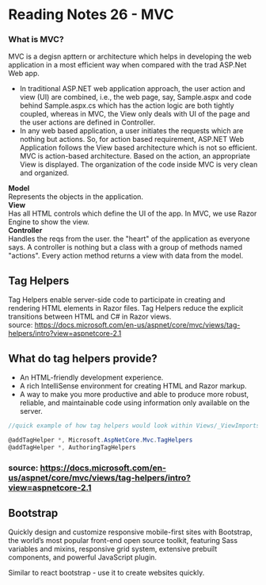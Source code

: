 # Reading Notes 26 - MVC

### What is MVC?
MVC is a degisn apttern or architecture which helps in developing the web application in a most efficient way when compared with the trad ASP.Net Web app.

- In traditional ASP.NET web application approach, the user action and view (UI) are combined, i.e., the web page, say, Sample.aspx and code behind Sample.aspx.cs which has the action logic are both tightly coupled, whereas in MVC, the View only deals with UI of the page and the user actions are defined in Controller.
- In any web based application, a user initiates the requests which are nothing but actions. So, for action based requirement, ASP.NET Web Application follows the View based architecture which is not so efficient. MVC is action-based architecture. Based on the action, an appropriate View is displayed. The organization of the code inside MVC is very clean and organized.

<b>Model</b> <br>
    Represents the objects in the application. <br>
<b>View</b>  
    Has all HTML controls which define the UI of the app. In MVC, we use Razor Engine to show the view. <br>
<b>Controller</b> <br>
    Handles the reqs from the user. the "heart" of the application as everyone says. A controller is nothing but a class with a group of methods named "actions". Every action method returns a view with data from the model.

## Tag Helpers

Tag Helpers enable server-side code to participate in creating and rendering HTML elements in Razor files. Tag Helpers reduce the explicit transitions between HTML and C# in Razor views.  
source: https://docs.microsoft.com/en-us/aspnet/core/mvc/views/tag-helpers/intro?view=aspnetcore-2.1

## What do tag helpers provide?
- An HTML-friendly development experience.
- A rich IntelliSense environment for creating HTML and Razor markup.
- A way to make you more productive and able to produce more robust, reliable, and maintainable code using information only available on the server.  

``` cs
//quick example of how tag helpers would look within Views/_ViewImports.cshtml

@addTagHelper *, Microsoft.AspNetCore.Mvc.TagHelpers
@addTagHelper *, AuthoringTagHelpers

```
### source: https://docs.microsoft.com/en-us/aspnet/core/mvc/views/tag-helpers/intro?view=aspnetcore-2.1

## Bootstrap

Quickly design and customize responsive mobile-first sites with Bootstrap, the world’s most popular front-end open source toolkit, featuring Sass variables and mixins, responsive grid system, extensive prebuilt components, and powerful JavaScript plugin.  

Similar to react bootstrap - use it to create websites quickly.